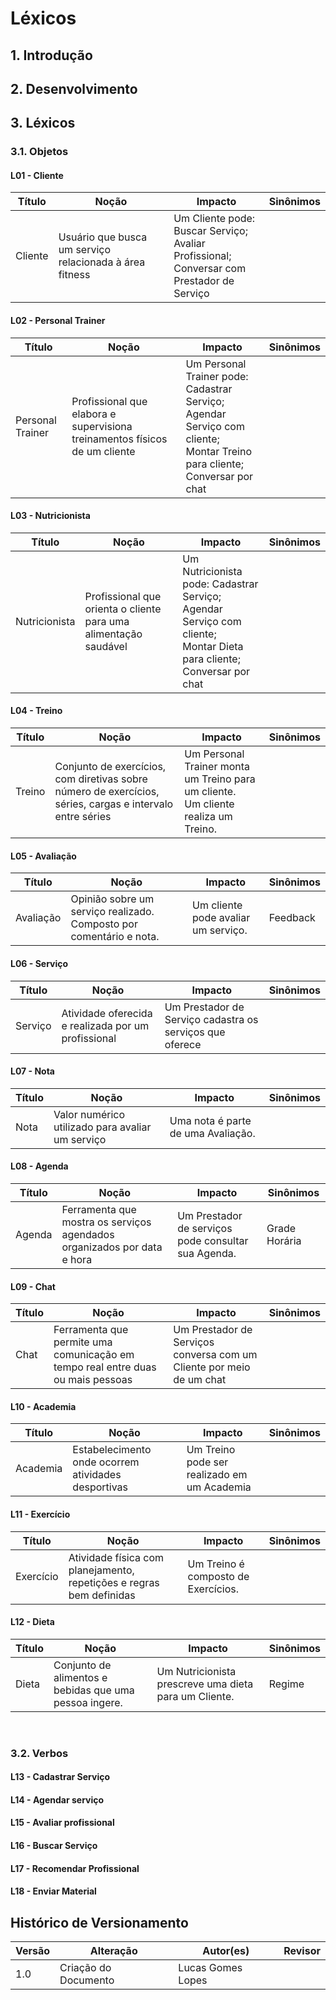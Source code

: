 # Léxicos

## 1. Introdução



## 2. Desenvolvimento

## 3. Léxicos

### 3.1. Objetos

#### L01 - Cliente 
| Título | Noção | Impacto | Sinônimos |
|--|--|--|--|
| Cliente | Usuário que busca um serviço relacionada à área fitness | Um Cliente pode:</br> Buscar Serviço;</br> Avaliar Profissional;</br> Conversar com Prestador de Serviço |  |

#### L02 - Personal Trainer
| Título | Noção | Impacto | Sinônimos |
|--|--|--|--|
| Personal Trainer | Profissional que elabora e supervisiona treinamentos físicos de um cliente | Um Personal Trainer pode: Cadastrar Serviço;</br> Agendar Serviço com cliente;</br> Montar Treino para cliente;</br> Conversar por chat |  |


#### L03 - Nutricionista
| Título | Noção | Impacto | Sinônimos |
|--|--|--|--|
| Nutricionista  | Profissional que orienta o cliente para uma alimentação saudável | Um Nutricionista pode: Cadastrar Serviço; </br> Agendar Serviço com cliente; </br> Montar Dieta para cliente; </br>Conversar por chat | |

#### L04 - Treino
| Título | Noção | Impacto | Sinônimos |
|--|--|--|--|
| Treino  | Conjunto de exercícios, com diretivas sobre número de exercícios, séries, cargas e intervalo entre séries | Um Personal Trainer monta um Treino para um cliente. </br> Um cliente realiza um Treino. | |

#### L05 - Avaliação
| Título | Noção | Impacto | Sinônimos |
|--|--|--|--|
| Avaliação  | Opinião sobre um serviço realizado. Composto por comentário e nota. | Um cliente pode avaliar um serviço. | Feedback |

#### L06 - Serviço
| Título | Noção | Impacto | Sinônimos |
|--|--|--|--|
| Serviço  | Atividade oferecida e realizada por um profissional | Um Prestador de Serviço cadastra os serviços que oferece |  |

#### L07 - Nota
| Título | Noção | Impacto | Sinônimos |
|--|--|--|--|
| Nota  | Valor numérico utilizado para avaliar um serviço | Uma nota é parte de uma Avaliação. |  |

#### L08 - Agenda
| Título | Noção | Impacto | Sinônimos |
|--|--|--|--|
| Agenda  | Ferramenta que mostra os serviços agendados organizados por data e hora | Um Prestador de serviços pode consultar sua Agenda. | Grade Horária |

#### L09 - Chat
| Título | Noção | Impacto | Sinônimos |
|--|--|--|--|
| Chat  | Ferramenta que permite uma comunicação em tempo real entre duas ou mais pessoas | Um Prestador de Serviços conversa com um Cliente por meio de um chat |  |

#### L10 - Academia 
| Título | Noção | Impacto | Sinônimos |
|--|--|--|--|
| Academia  | Estabelecimento onde ocorrem atividades desportivas | Um Treino pode ser realizado em um Academia |  |

#### L11 - Exercício 
| Título | Noção | Impacto | Sinônimos |
|--|--|--|--|
| Exercício  | Atividade física com planejamento, repetições e regras bem definidas | Um Treino é composto de Exercícios. |  |

#### L12 - Dieta
| Título | Noção | Impacto | Sinônimos |
|--|--|--|--|
| Dieta  | Conjunto de alimentos e bebidas que uma pessoa ingere. | Um Nutricionista prescreve uma dieta para um Cliente. | Regime |


</br>

### 3.2. Verbos

#### L13 - Cadastrar Serviço

#### L14 - Agendar serviço

#### L15 - Avaliar profissional

#### L16 - Buscar Serviço



#### L17 - Recomendar Profissional

#### L18 - Enviar Material


## Histórico de Versionamento

 Versão |       Alteração       |    Autor(es)     |    Revisor
  ---   |          ---          |       ---        |      ---
  1.0   |  Criação do Documento | Lucas Gomes Lopes |